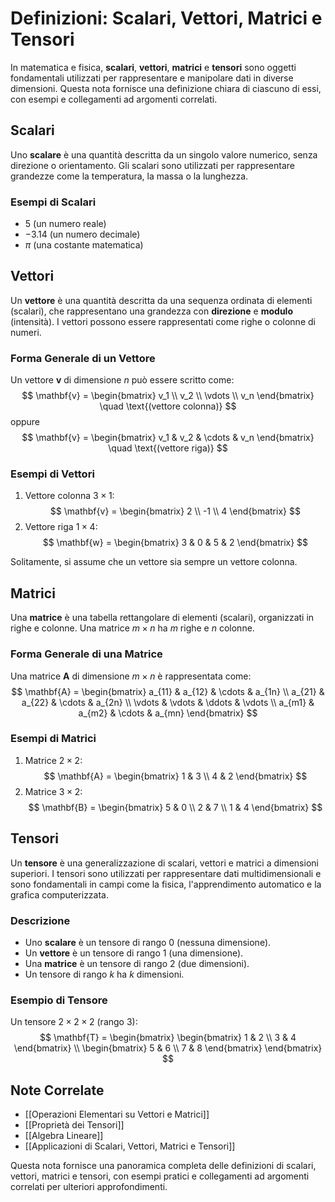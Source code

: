 # Definizioni: Scalari, Vettori, Matrici e Tensori

In matematica e fisica, **scalari**, **vettori**, **matrici** e **tensori** sono oggetti fondamentali utilizzati per rappresentare e manipolare dati in diverse dimensioni. Questa nota fornisce una definizione chiara di ciascuno di essi, con esempi e collegamenti ad argomenti correlati.

## Scalari

Uno **scalare** è una quantità descritta da un singolo valore numerico, senza direzione o orientamento. Gli scalari sono utilizzati per rappresentare grandezze come la temperatura, la massa o la lunghezza.

### Esempi di Scalari
- $5$ (un numero reale)
- $-3.14$ (un numero decimale)
- $\pi$ (una costante matematica)

## Vettori

Un **vettore** è una quantità descritta da una sequenza ordinata di elementi (scalari), che rappresentano una grandezza con **direzione** e **modulo** (intensità). I vettori possono essere rappresentati come righe o colonne di numeri.

### Forma Generale di un Vettore
Un vettore $\mathbf{v}$ di dimensione $n$ può essere scritto come:
$$
\mathbf{v} = \begin{bmatrix} v_1 \\ v_2 \\ \vdots \\ v_n \end{bmatrix} \quad \text{(vettore colonna)}
$$
oppure
$$
\mathbf{v} = \begin{bmatrix} v_1 & v_2 & \cdots & v_n \end{bmatrix} \quad \text{(vettore riga)}
$$

### Esempi di Vettori
1. Vettore colonna $3 \times 1$:
   $$
   \mathbf{v} = \begin{bmatrix} 2 \\ -1 \\ 4 \end{bmatrix}
   $$
2. Vettore riga $1 \times 4$:
   $$
   \mathbf{w} = \begin{bmatrix} 3 & 0 & 5 & 2 \end{bmatrix}
   $$

Solitamente, si assume che un vettore sia sempre un vettore colonna.

## Matrici

Una **matrice** è una tabella rettangolare di elementi (scalari), organizzati in righe e colonne. Una matrice $m \times n$ ha $m$ righe e $n$ colonne.

### Forma Generale di una Matrice
Una matrice $\mathbf{A}$ di dimensione $m \times n$ è rappresentata come:
$$
\mathbf{A} = \begin{bmatrix}
a_{11} & a_{12} & \cdots & a_{1n} \\
a_{21} & a_{22} & \cdots & a_{2n} \\
\vdots & \vdots & \ddots & \vdots \\
a_{m1} & a_{m2} & \cdots & a_{mn}
\end{bmatrix}
$$

### Esempi di Matrici
1. Matrice $2 \times 2$:
   $$
   \mathbf{A} = \begin{bmatrix} 1 & 3 \\ 4 & 2 \end{bmatrix}
   $$
2. Matrice $3 \times 2$:
   $$
   \mathbf{B} = \begin{bmatrix} 5 & 0 \\ 2 & 7 \\ 1 & 4 \end{bmatrix}
   $$

## Tensori

Un **tensore** è una generalizzazione di scalari, vettori e matrici a dimensioni superiori. I tensori sono utilizzati per rappresentare dati multidimensionali e sono fondamentali in campi come la fisica, l'apprendimento automatico e la grafica computerizzata.

### Descrizione
- Uno **scalare** è un tensore di rango 0 (nessuna dimensione).
- Un **vettore** è un tensore di rango 1 (una dimensione).
- Una **matrice** è un tensore di rango 2 (due dimensioni).
- Un tensore di rango $k$ ha $k$ dimensioni.

### Esempio di Tensore
Un tensore $2 \times 2 \times 2$ (rango 3):
$$
\mathbf{T} = \begin{bmatrix}
\begin{bmatrix} 1 & 2 \\ 3 & 4 \end{bmatrix} \\
\begin{bmatrix} 5 & 6 \\ 7 & 8 \end{bmatrix}
\end{bmatrix}
$$

## Note Correlate

- [[Operazioni Elementari su Vettori e Matrici]]
- [[Proprietà dei Tensori]]
- [[Algebra Lineare]]
- [[Applicazioni di Scalari, Vettori, Matrici e Tensori]]

Questa nota fornisce una panoramica completa delle definizioni di scalari, vettori, matrici e tensori, con esempi pratici e collegamenti ad argomenti correlati per ulteriori approfondimenti.
